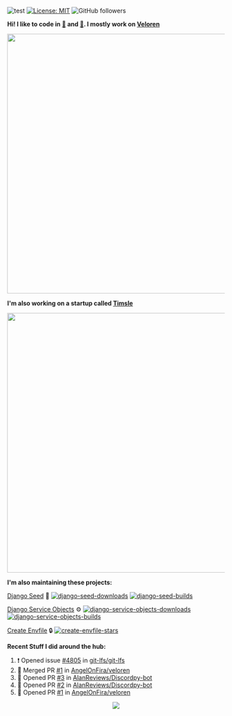 ![test](https://hits.seeyoufarm.com/api/count/incr/badge.svg?url=https://github.com/AngelOnFira)
[![License: MIT](https://img.shields.io/badge/License-MIT-yellow.svg)](https://opensource.org/licenses/MIT)
![GitHub followers](https://img.shields.io/github/followers/angelonfira?style=social)

**Hi! I like to code in [:crab:](https://www.rust-lang.org/) and [:snake:](https://www.python.org/). I mostly work on [Veloren](https://veloren.net)**

<p align="center">
  <img width="600" src="https://media.discordapp.net/attachments/444005079410802699/730566298073038949/rsz_5f0656b6aa176.png">
</p>

**I'm also working on a startup called [Timsle](https://timsle.com)**

<p align="center">
  <img width="600" src="https://media.discordapp.net/attachments/444005079410802699/730566842674053130/rsz_5f0657242abb4.png">
</p>

**I'm also maintaining these projects:**

[Django Seed](https://github.com/Brobin/django-seed)
:seedling:
[![django-seed-downloads](https://pepy.tech/badge/django-seed)](https://pepy.tech/project/django-seed)
[![django-seed-builds](https://github.com/Brobin/django-seed/workflows/Test/badge.svg)](https://github.com/Brobin/django-seed)

[Django Service Objects](https://github.com/mixxorz/django-service-objects)
:gear:
[![django-service-objects-downloads](https://pepy.tech/badge/django-service-objects)](https://pepy.tech/project/django-service-objects)
[![django-service-objects-builds](https://github.com/mixxorz/django-service-objects/actions/workflows/test.yml/badge.svg)](https://github.com/mixxorz/django-service-objects/actions/workflows/test.yml)

[Create Envfile](https://github.com/SpicyPizza/create-envfile)
:lock:
[![create-envfile-stars](https://img.shields.io/github/stars/SpicyPizza/create-envfile?style=social)](https://github.com/SpicyPizza/create-envfile)

**Recent Stuff I did around the hub:**

<!--START_SECTION:activity-->
1. ❗️ Opened issue [#4805](https://github.com/git-lfs/git-lfs/issues/4805) in [git-lfs/git-lfs](https://github.com/git-lfs/git-lfs)
2. 🎉 Merged PR [#1](https://github.com/AngelOnFira/veloren/pull/1) in [AngelOnFira/veloren](https://github.com/AngelOnFira/veloren)
3. 💪 Opened PR [#3](https://github.com/AlanReviews/Discordpy-bot/pull/3) in [AlanReviews/Discordpy-bot](https://github.com/AlanReviews/Discordpy-bot)
4. 💪 Opened PR [#2](https://github.com/AlanReviews/Discordpy-bot/pull/2) in [AlanReviews/Discordpy-bot](https://github.com/AlanReviews/Discordpy-bot)
5. 💪 Opened PR [#1](https://github.com/AngelOnFira/veloren/pull/1) in [AngelOnFira/veloren](https://github.com/AngelOnFira/veloren)
<!--END_SECTION:activity-->

<p align="center">
  <img src="https://github-profile-trophy.vercel.app/?username=angelonfira&column=4&theme=nord&margin-w=15&margin-h=15">
</p>
